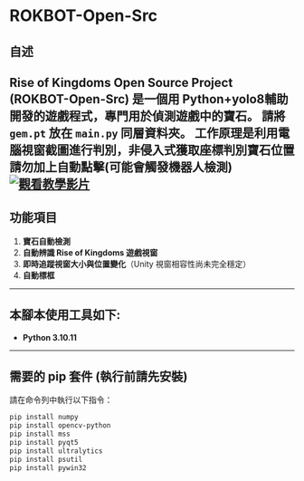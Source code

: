 # ROKBOT-Open-Src

## 自述
Rise of Kingdoms Open Source Project (ROKBOT-Open-Src) 是一個用 Python+yolo8輔助開發的遊戲程式，專門用於偵測遊戲中的寶石。
請將 `gem.pt` 放在 `main.py` 同層資料夾。
工作原理是利用電腦視窗截圖進行判別，非侵入式獲取座標判別寶石位置
請勿加上自動點擊(可能會觸發機器人檢測)
[![觀看教學影片](https://img.youtube.com/vi/gDa1ipJrP68/0.jpg)](https://youtu.be/gDa1ipJrP68)
---
## 功能項目
1. **寶石自動檢測**
2. **自動辨識 Rise of Kingdoms 遊戲視窗**
3. **即時追蹤視窗大小與位置變化**（Unity 視窗相容性尚未完全穩定）
4. **自動標框**


---

## 本腳本使用工具如下:
- **Python 3.10.11**

---

## 需要的 pip 套件 (執行前請先安裝)

請在命令列中執行以下指令：

```bash
pip install numpy
pip install opencv-python
pip install mss
pip install pyqt5
pip install ultralytics
pip install psutil
pip install pywin32
